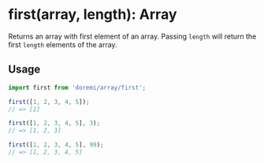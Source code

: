 # first(array, length): Array

Returns an array with first element of an array. Passing `length` will return the first `length` elements of the array.

## Usage

```js
import first from 'doremi/array/first';

first([1, 2, 3, 4, 5]);
// => [1]

first([1, 2, 3, 4, 5], 3);
// => [1, 2, 3]

first([1, 2, 3, 4, 5], 99);
// => [1, 2, 3, 4, 5]
```
